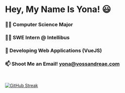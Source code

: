 # Hey, My Name Is Yona! 😃
### 👨‍🎓 Computer Science Major
### 🧑‍💻 SWE Intern @ Intellibus
### 💚 Developing Web Applications (VueJS)
### 📫 Shoot Me an Email! yona@vossandreae.com

<br>

[![GitHub Streak](http://github-readme-streak-stats.herokuapp.com?user=yonava&theme=dark)](https://git.io/streak-stats)
